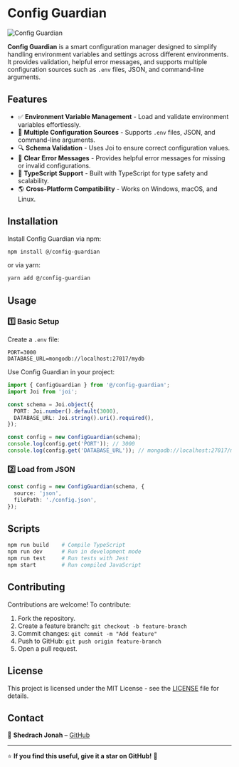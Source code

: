 # Config Guardian

![Config Guardian](https://your-image-url.com/logo.png) <!-- Replace with an actual logo if available -->

**Config Guardian** is a smart configuration manager designed to simplify handling environment variables and settings across different environments. It provides validation, helpful error messages, and supports multiple configuration sources such as `.env` files, JSON, and command-line arguments.

## Features

- ✅ **Environment Variable Management** - Load and validate environment variables effortlessly.
- 🔄 **Multiple Configuration Sources** - Supports `.env` files, JSON, and command-line arguments.
- 🔍 **Schema Validation** - Uses Joi to ensure correct configuration values.
- 📢 **Clear Error Messages** - Provides helpful error messages for missing or invalid configurations.
- 🚀 **TypeScript Support** - Built with TypeScript for type safety and scalability.
- 🌎 **Cross-Platform Compatibility** - Works on Windows, macOS, and Linux.

## Installation

Install Config Guardian via npm:

```sh
npm install @/config-guardian
```

or via yarn:

```sh
yarn add @/config-guardian
```

## Usage

### 1️⃣ Basic Setup

Create a `.env` file:

```env
PORT=3000
DATABASE_URL=mongodb://localhost:27017/mydb
```

Use Config Guardian in your project:

```ts
import { ConfigGuardian } from '@/config-guardian';
import Joi from 'joi';

const schema = Joi.object({
  PORT: Joi.number().default(3000),
  DATABASE_URL: Joi.string().uri().required(),
});

const config = new ConfigGuardian(schema);
console.log(config.get('PORT')); // 3000
console.log(config.get('DATABASE_URL')); // mongodb://localhost:27017/mydb
```

### 2️⃣ Load from JSON

```ts
const config = new ConfigGuardian(schema, {
  source: 'json',
  filePath: './config.json',
});
```

## Scripts

```sh
npm run build    # Compile TypeScript
npm run dev      # Run in development mode
npm run test     # Run tests with Jest
npm start        # Run compiled JavaScript
```

## Contributing

Contributions are welcome! To contribute:

1. Fork the repository.
2. Create a feature branch: `git checkout -b feature-branch`
3. Commit changes: `git commit -m "Add feature"`
4. Push to GitHub: `git push origin feature-branch`
5. Open a pull request.

## License

This project is licensed under the MIT License - see the [LICENSE](LICENSE) file for details.

## Contact

📧 **Shedrach Jonah** – [GitHub](https://github.com/ShedrachJonah11)

---

⭐ **If you find this useful, give it a star on GitHub!** 🚀

